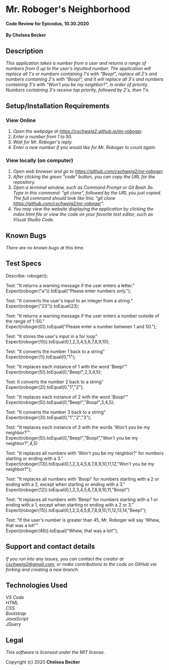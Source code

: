 # Mr. Roboger's Neighborhood

#### Code Review for Epicodus, 10.30.2020

#### **By Chelsea Becker**

## Description

_This application takes a number from a user and returns a range of numbers from 0 up to the user's inputted number. The application will replace all 1's or numbers containing 1's with "Beep!", replace all 2's and numbers containing 2's with "Boop!", and it will replace all 3's and numbers containing 3's with "Won't you be my neighbor?", in order of priority. Numbers containing 3's receive top priority, followed by 2's, then 1's._

## Setup/Installation Requirements
### View Online
1. _Open the webpage at https://cschweig2.github.io/mr-roboger._
2. _Enter a number from 1 to 50._
3. _Wait for Mr. Roboger's reply._
4. _Enter a new number if you would like for Mr. Roboger to count again._

### View locally (on computer)
1. _Open web browser and go to https://github.com/cschweig2/mr-roboger._
2. _After clicking the green "code" button, you can copy the URL for the repository._
3. _Open a terminal window, such as Command Prompt or Git Bash
  3a. Type in this command: "git clone", followed by the URL you just copied. The full command should look like this: "git clone https://github.com/cschweig2/mr-roboger"._
4. _You may view the website displaying the application by clicking the index.html file or view the code on your favorite text editor, such as Visual Studio Code._

## Known Bugs

_There are no known bugs at this time._

## Test Specs

Describe: roboger();

Test: "It returns a warning message if the user enters a letter."<br>
Expect(roboger("a")).toEqual("Please enter numbers only.");

Test: "It converts the user's input to an integer from a string."<br>
Expect(roboger("23")).toEqual(23);

Test: "It returns a warning message if the user enters a number outside of the range of 1-50."<br>
Expect(roboger(0)).toEqual("Please enter a number between 1 and 50.");

Test: "It stores the user's input in a for loop"<br>
Expect(roboger(10)).toEqual(0,1,2,3,4,5,6,7,8,9,10);

Test: "It converts the number 1 back to a string"<br>
Expect(roboger(1)).toEqual(0,"1");

Test: "It replaces each instance of 1 with the word 'Beep!'"<br>
Expect(roboger(5)).toEqual(0,"Beep!",2,3,4,5);

Test: It converts the number 2 back to a string"<br>
Expect(roboger(2)).toEqual(0,"1","2");

Test: "It replaces each instance of 2 with the word 'Boop!'"<br>
Expect(roboger(5)).toEqual(0,"Beep!","Boop!",3,4,5);

Test: "It converts the number 3 back to a string"<br>
Expect(roboger(3)).toEqual(0,"1","2","3");

Test: "It replaces each instance of 3 with the words 'Won't you be my neighbor?'"<br>
Expect(roboger(5)).toEqual(0,"Beep!","Boop!","Won't you be my neighbor?",4,5)

Test: "It replaces all numbers with 'Won't you be my neighbor?' for numbers starting or ending with a 3."<br>
Expect(roboger(13)).toEqual(0,1,2,3,4,5,6,7,8,9,10,11,12,"Won't you be my neighbor?");

Test: "It replaces all numbers with 'Boop!' for numbers starting with a 2 or ending with a 2, except when starting or ending with a 3."<br>
Expect(roboger(12)).toEqual(0,1,2,3,4,5,6,7,8,9,10,11,"Boop!")

Test: "It replaces all numbers with 'Beep!' for numbers starting with a 1 or ending with a 1, except when starting or ending with a 2 or 3."<br>
Expect(roboger(15)).toEqual(0,1,2,3,4,5,6,7,8,9,10,11,12,13,14,"Beep!");

Test: "If the user's number is greater than 45, Mr. Roboger will say 'Whew, that was a lot!'"<br>
Expect(roboger(46)).toEqual("Whew, that was a lot!");

## Support and contact details

_If you run into any issues, you can contact the creator at cschweig2@gmail.com, or make contributions to the code on GitHub via forking and creating a new branch._

## Technologies Used

_VS Code_ <br />
_HTML_ <br />
_CSS_ <br />
_Bootstrap_ <br />
_JavaScript_ <br />
_JQuery_

## Legal

*This software is licensed under the MIT license.*

Copyright (c) 2020 **Chelsea Becker**
